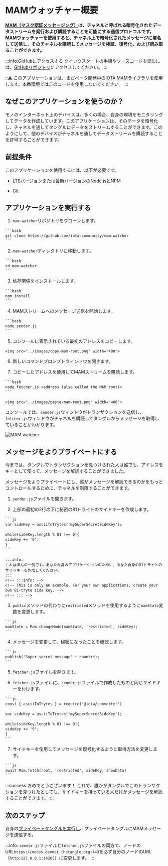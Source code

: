 # MAMウォッチャー概要
<!-- # MAM watcher overview -->

**[MAM（マスク認証メッセージング）](https://blog.iota.org/introducing-masked-authenticated-messaging-e55c1822d50e)は、チャネルと呼ばれる暗号化されたデータストリームを発行および購読することを可能にする通信プロトコルです。MAMウォッチャーを使用すると、チャネル上で暗号化されたメッセージに署名して送信し、そのチャネルを購読してメッセージを検証、復号化、および読み取ることができます。**
<!-- **[MAM](https://blog.iota.org/introducing-masked-authenticated-messaging-e55c1822d50e) (masked authenticated messaging) is a communication protocol that allows you to publish and subscribe to an encrypted data stream called a channel. The MAM watcher allows you to sign and send encrypted messages on a channel, then subscribe to that channel to validate, decrypt, and read the messages.** -->

:::info:GitHubにアクセスする
クイックスタートの手順やソースコードを読むには、[GitHubリポジトリ](https://github.com/iota-community/mam-watcher)にアクセスしてください。
:::
<!-- :::info:Go to GitHub -->
<!-- For quickstart instructions or to read the source code, [go to the GitHub repository](https://github.com/iota-community/mam-watcher). -->
<!-- ::: -->

:::warning:
このアプリケーションは、まだベータ開発中の[IOTA MAMライブラリ](https://www.npmjs.com/package/@iota/mam)を使用します。本番環境ではこのコードを使用しないでください。
:::
<!-- :::warning: -->
<!-- This application uses the [IOTA MAM library](https://www.npmjs.com/package/@iota/mam), which is still in beta development. Do not use this code in production environments. -->
<!-- ::: -->

## なぜこのアプリケーションを使うのか？
<!-- ## Why use this application? -->

モノのインターネット上のデバイスは、多くの場合、自身の環境をモニタリングしてデータを作成しています。このアプリケーションは、そのデータを暗号化し、チャネルを通してタングルにデータをストリームすることができます。このようにして、他のデバイスがチャネルを通してデータストリームを購読することを許可することができます。
<!-- Devices on the Internet of Things are often monitoring their environment and creating data. This application allows you to encrypt that data and stream it on the Tangle through a channel. This way, you can allow other devices to subscribe to your data stream through the channel. -->

## 前提条件
<!-- ## Prerequisites -->

このアプリケーションを使用するには、以下が必要です。
<!-- To use this application, you need the following: -->

* [LTSバージョンまたは最新バージョンのNode.jsとNPM](https://nodejs.org/en/download/)
<!-- * [An LTS version or the latest version of Node.js and NPM](https://nodejs.org/en/download/) -->

* [Git](https://git-scm.com/download/linux)

## アプリケーションを実行する
<!-- ## Run the application -->

1. `mam-watcher`リポジトリをクローンします。
  <!-- 1. Clone this repository -->

    ```bash
    git clone https://github.com/iota-community/mam-watcher
    ```

2. `mam-watcher`ディレクトリに移動します。
  <!-- 2. Change into the `mam-watcher` directory -->

    ```bash
    cd mam-watcher
    ```

3. 依存関係をインストールします。
  <!-- 3. Install the dependencies -->

    ```bash
    npm install
    ```

4. MAMストリームへのメッセージ送信を開始します。
  <!-- 4. Start sending messages to a MAM stream -->

    ```bash
    node sender.js
    ```

5. コンソールに表示されている最初のアドレスをコピーします。
  <!-- 5. Copy the first address that appears in the console -->

    <img src="../images/copy-mam-root.png" width="400">

6. 新しいコマンドプロンプトウィンドウを開きます。
  <!-- 6. Open a new command-prompt window -->

7. コピーしたアドレスを使用してMAMストリームを購読します。
  <!-- 7. Subscribe to the MAM stream by using the address you just copied -->

    ```bash
    node fetcher.js <address (also called the MAM root)>
    ```

    <img src="../images/paste-mam-root.png" width="400">

コンソールでは、`sender.js`ウィンドウがトランザクションを送信し、`fetcher.js`ウィンドウがチャネルを購読してタングルからメッセージを取得していることがわかります。
<!-- In the console, you should see that the `sender.js` window sends transactions and the `fetcher.js` window subscribes to the channel and retrieves the messages from the Tangle. -->

![MAM watcher](../images/mam-watcher.gif)

## メッセージをよりプライベートにする
<!-- ## Make your message more private -->

今までは、タングルでトランザクションを見つけられた人は誰でも、アドレスをキーとして使って、メッセージを解読することができました。
<!-- Until now, anyone who was able to find your transactions on the Tangle could decrypt the message using the address as the key. -->

メッセージをよりプライベートにし、誰がメッセージを解読できるのかをもっとコントロールするために、チャネルを制限することができます。
<!-- To make your message more private and to have more control over who can decrypt it, you can make your channel restricted. -->

1. `sender.js`ファイルを開きます。
  <!-- 1. Open the `sender.js` file -->

2. 上部の最初の2行の下に秘密の81トライトのサイドキーを作成します。
  <!-- 2. Create a secret 81-tryte side key under the first two lines at the top -->

    ```js
    var sideKey = asciiToTrytes('mySuperSecretSideKey');

    while(sideKey.length % 81 !== 0){
    sideKey += '9';
    }
    ```

    :::info:
    これはほんの一例です。あなた自身のアプリケーションのために、あなた自身の81トライトのサイドキーを作成してください。
    :::
    <!-- :::info: -->
    <!-- This is only an example. For your own applications, create your own 81-tryte side key. -->
    <!-- ::: -->

3. `public`メソッドの代わりに`restricted`メソッドを使用するように`mamState`変数を変更します。
  <!-- 3. Change the `mamState` variable to use the `restricted` method instead of the `public` one -->

    ```js
    mamState = Mam.changeMode(mamState, 'restricted', sideKey);
    ```

4. メッセージを変更して、秘密になったことを確認します。
  <!-- 4. Change the message, so we know that now it's secret -->

    ```js
    publish('Super secret message' + count++);
    ```

5. `fetcher.js`ファイルを開きます。
  <!-- 5. Open the `fetcher.js` file -->

6. `fetcher.js`ファイルに、`sender.js`ファイルで作成したものと同じサイドキーを付けます。
  <!-- 6. Give this file the same side key as the one you created in the `sender.js` file -->

    ```js
    const { asciiToTrytes } = require('@iota/converter')

    var sideKey = asciiToTrytes('mySuperSecretSideKey');

    while(sideKey.length % 81 !== 0){
    sideKey += '9';
    }
    ```

7. サイドキーを使用してメッセージを復号化するように取得方法を変更します。
  <!-- 7. Change the fetch method so that it decrypts the message using the side key -->

    ```js
    await Mam.fetch(root, 'restricted', sideKey, showData)
    ```

:::success:おめでとうございます！
これで、誰かがタングルでこのトランザクションを見つけたとしても、サイドキーを持っている人だけがメッセージを解読することができます。
:::
<!-- :::success:Congratulations! -->
<!-- Now, only those with the side key can decrypt your message, even if they find your transactions on the Tangle. -->
<!-- ::: -->

## 次のステップ
<!-- ## Next steps -->

自身の[プライベートタングルを実行し](../one-command-tangle/overview.md)、プライベートタングルにMAMメッセージを送信する。
<!-- Try [running your own private Tangle](../one-command-tangle/overview.md) and sending the sending the MAM messages to it. -->

:::info:
`sender.js`ファイルと`fetcher.js`ファイルの両方で、ノードのURL`https://nodes.devnet.thetangle.org:443`を必ず自分のノードのURL（`http:127.0.0.1:14265`）に変更します。
:::
<!-- :::info: -->
<!-- Make sure to change the node URL `https://nodes.devnet.thetangle.org:443` to the URL of your node (`http:127.0.0.1:14265`) in both the `sender.js` file and the `fetcher.js` file. -->
<!-- ::: -->
